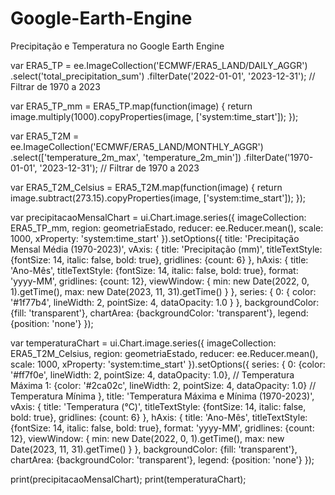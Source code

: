 # Google-Earth-Engine
Precipitação e Temperatura no Google Earth Engine 


var ERA5_TP = ee.ImageCollection('ECMWF/ERA5_LAND/DAILY_AGGR')
  .select('total_precipitation_sum')
  .filterDate('2022-01-01', '2023-12-31'); // Filtrar de 1970 a 2023


var ERA5_TP_mm = ERA5_TP.map(function(image) {
  return image.multiply(1000).copyProperties(image, ['system:time_start']);
});


var ERA5_T2M = ee.ImageCollection('ECMWF/ERA5_LAND/MONTHLY_AGGR')
  .select(['temperature_2m_max', 'temperature_2m_min'])
  .filterDate('1970-01-01', '2023-12-31'); // Filtrar de 1970 a 2023


var ERA5_T2M_Celsius = ERA5_T2M.map(function(image) {
  return image.subtract(273.15).copyProperties(image, ['system:time_start']);
});


var precipitacaoMensalChart = ui.Chart.image.series({
  imageCollection: ERA5_TP_mm,
  region: geometriaEstado,
  reducer: ee.Reducer.mean(),
  scale: 1000,
  xProperty: 'system:time_start'
}).setOptions({
  title: 'Precipitação Mensal Média (1970-2023)',
  vAxis: {
    title: 'Precipitação (mm)',
    titleTextStyle: {fontSize: 14, italic: false, bold: true},
    gridlines: {count: 6}
  },
  hAxis: {
    title: 'Ano-Mês',
    titleTextStyle: {fontSize: 14, italic: false, bold: true},
    format: 'yyyy-MM',
    gridlines: {count: 12},
    viewWindow: {
      min: new Date(2022, 0, 1).getTime(),
      max: new Date(2023, 11, 31).getTime()
    }
  },
  series: {
    0: {
      color: '#1f77b4',
      lineWidth: 2,
      pointSize: 4,
      dataOpacity: 1.0
    }
  },
  backgroundColor: {fill: 'transparent'},
  chartArea: {backgroundColor: 'transparent'},
  legend: {position: 'none'}
});


var temperaturaChart = ui.Chart.image.series({
  imageCollection: ERA5_T2M_Celsius,
  region: geometriaEstado,
  reducer: ee.Reducer.mean(),
  scale: 1000,
  xProperty: 'system:time_start'
}).setOptions({
  series: {
    0: {color: '#ff7f0e', lineWidth: 2, pointSize: 4, dataOpacity: 1.0}, // Temperatura Máxima
    1: {color: '#2ca02c', lineWidth: 2, pointSize: 4, dataOpacity: 1.0}  // Temperatura Mínima
  },
  title: 'Temperatura Máxima e Mínima (1970-2023)',
  vAxis: {
    title: 'Temperatura (°C)',
    titleTextStyle: {fontSize: 14, italic: false, bold: true},
    gridlines: {count: 6}
  },
  hAxis: {
    title: 'Ano-Mês',
    titleTextStyle: {fontSize: 14, italic: false, bold: true},
    format: 'yyyy-MM',
    gridlines: {count: 12},
    viewWindow: {
      min: new Date(2022, 0, 1).getTime(),
      max: new Date(2023, 11, 31).getTime()
    }
  },
  backgroundColor: {fill: 'transparent'},
  chartArea: {backgroundColor: 'transparent'},
  legend: {position: 'none'}
});

print(precipitacaoMensalChart);
print(temperaturaChart);
